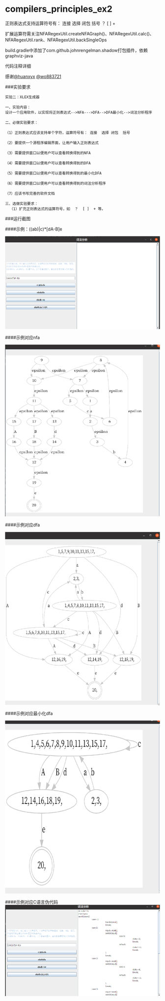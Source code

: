 # compilers_principles_ex2

正则表达式支持运算符号有： 连接  选择 闭包  括号 ？  [ ]  +

扩展运算符需关注NFARegexUtil.createNFAGraph()、NFARegexUtil.calc()、NFARegexUtil.rank、NFARegexUtil.backSingleOps

build.gradle中添加了com.github.johnrengelman.shadow打包插件，依赖graphviz-java

代码注释详细

感谢[@huanxyx](https://github.com/huanxyx/DFAmin) [@wo883721](https://github.com/wo883721/SimpleRegex)

###实验要求

    实验二：XLEX生成器
    
    一、实验内容：
    设计一个应用软件，以实现将正则表达式-->NFA--->DFA-->DFA最小化-->词法分析程序
    
    二、必做实验要求：
    
    （1）正则表达式应该支持单个字符，运算符号有： 连接  选择 闭包  括号
    
    （2）要提供一个源程序编辑界面，让用户输入正则表达式
    
    （3）需要提供窗口以便用户可以查看转换得到的NFA
    
    （4）需要提供窗口以便用户可以查看转换得到的DFA
    
    （5）需要提供窗口以便用户可以查看转换得到的最小化DFA
    
    （6）需要提供窗口以便用户可以查看转换得到的词法分析程序
    
    （7）应该书写完善的软件文档
    
    三、选做实验要求：
      （1）扩充正则表达式的运算符号，如  ？  [ ]  + 等。
    

###运行截图

####示例：((ab)|c)*[dA-B]e

![](./picture/a.png)

####示例对应nfa

![](./picture/b.png)

####示例对应dfa

![](./picture/c.png)

####示例对应最小化dfa

![](./picture/d.png)

####示例对应C语言伪代码
![](./picture/e.png)
